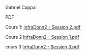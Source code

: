 Gabriel Cappai

PDF

Cours 1:
[InfraDonn2 - Session 2.pdf](https://github.com/user-attachments/files/22658389/InfraDonn2.-.Session.2.pdf)

Cours 2
[InfraDonn2 - Session 1.pdf](https://github.com/user-attachments/files/22658388/InfraDonn2.-.Session.1.pdf)

cours 3
[InfraDonn2 - Session 3.pdf](https://github.com/user-attachments/files/22795908/InfraDonn2.-.Session.3.pdf)
